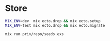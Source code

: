 # Store

```bash
MIX_ENV=dev  mix ecto.drop && mix ecto.setup
MIX_ENV=test mix ecto.drop && mix ecto.migrate
```

`mix run priv/repo/seeds.exs`
